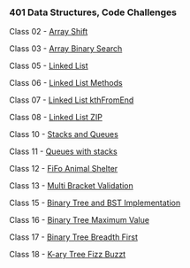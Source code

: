 ### 401 Data Structures, Code Challenges

Class 02 - [Array Shift](https://github.com/Jarrell28/data-structures-and-algorithms/tree/master/javascript/code-challenges/arrayShift)

Class 03 - [Array Binary Search](https://github.com/Jarrell28/data-structures-and-algorithms/tree/master/javascript/code-challenges/arrayBinarySearch)

Class 05 - [Linked List](https://github.com/Jarrell28/data-structures-and-algorithms/tree/master/javascript/code-challenges/linkedList)

Class 06 - [Linked List Methods](https://github.com/Jarrell28/data-structures-and-algorithms/tree/master/javascript/code-challenges/linkedList)

Class 07 - [Linked List kthFromEnd](https://github.com/Jarrell28/data-structures-and-algorithms/tree/master/javascript/code-challenges/linkedList)

Class 08 - [Linked List ZIP](https://github.com/Jarrell28/data-structures-and-algorithms/tree/master/javascript/code-challenges/llZip)

Class 10 - [Stacks and Queues](https://github.com/Jarrell28/data-structures-and-algorithms/tree/master/javascript/code-challenges/stacksAndQueues)

Class 11 - [Queues with stacks](https://github.com/Jarrell28/data-structures-and-algorithms/tree/master/javascript/code-challenges/queueWithStacks)

Class 12 - [FiFo Animal Shelter](https://github.com/Jarrell28/data-structures-and-algorithms/tree/master/javascript/code-challenges/fifoAnimalShelter)

Class 13 - [Multi Bracket Validation](https://github.com/Jarrell28/data-structures-and-algorithms/tree/master/javascript/code-challenges/multiBracketValidation)

Class 15 - [Binary Tree and BST Implementation](https://github.com/Jarrell28/data-structures-and-algorithms/tree/master/javascript/code-challenges/tree)

Class 16 - [Binary Tree Maximum Value](https://github.com/Jarrell28/data-structures-and-algorithms/tree/master/javascript/code-challenges/BinaryTree)

Class 17 - [Binary Tree Breadth First](https://github.com/Jarrell28/data-structures-and-algorithms/tree/master/javascript/code-challenges/BinaryTree)

Class 18 - [K-ary Tree Fizz Buzzt](https://github.com/Jarrell28/data-structures-and-algorithms/tree/master/javascript/code-challenges/fizzBuzzTree)
